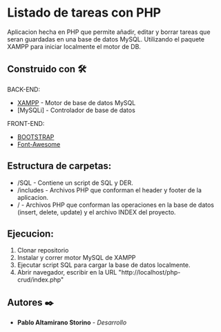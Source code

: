 # Listado de tareas con PHP
Aplicacion hecha en PHP que permite añadir, editar y borrar tareas que seran guardadas en una base de datos MySQL. Utilizando el paquete XAMPP para iniciar localmente el motor de DB.

## Construido con 🛠️

BACK-END:
* [XAMPP](https://www.apachefriends.org/es/index.html) - Motor de base de datos MySQL
* [MySQLi] - Controlador de base de datos

FRONT-END:
* [BOOTSTRAP](https://getbootstrap.com/)
* [Font-Awesome](https://fontawesome.com/)

## Estructura de carpetas:

* /SQL - Contiene un script de SQL y DER.
* /includes - Archivos PHP que conforman el header y footer de la aplicacion.
* / - Archivos PHP que conforman las operaciones en la base de datos (insert, delete, update) y el archivo INDEX del proyecto.

## Ejecucion:

1) Clonar repositorio
2) Instalar y correr motor MySQL de XAMPP
3) Ejecutar script SQL para cargar la base de datos localmente.
4) Abrir navegador, escribir en la URL "http://localhost/php-crud/index.php"

## Autores ✒️
* **Pablo Altamirano Storino** - *Desarrollo*
